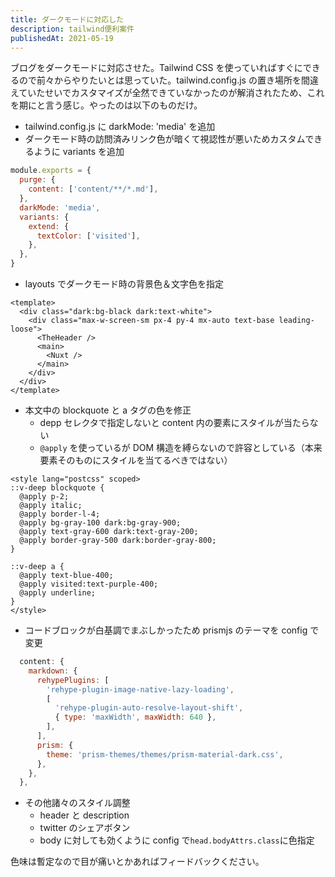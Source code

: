 ```yaml
---
title: ダークモードに対応した
description: tailwind便利案件
publishedAt: 2021-05-19
---
```


ブログをダークモードに対応させた。Tailwind CSS を使っていればすぐにできるので前々からやりたいとは思っていた。tailwind.config.js の置き場所を間違えていたせいでカスタマイズが全然できていなかったのが解消されたため、これを期にと言う感じ。やったのは以下のものだけ。

- tailwind.config.js に darkMode: 'media' を追加
- ダークモード時の訪問済みリンク色が暗くて視認性が悪いためカスタムできるように variants を追加

```js
module.exports = {
  purge: {
    content: ['content/**/*.md'],
  },
  darkMode: 'media',
  variants: {
    extend: {
      textColor: ['visited'],
    },
  },
}
```

- layouts でダークモード時の背景色＆文字色を指定

```vue
<template>
  <div class="dark:bg-black dark:text-white">
    <div class="max-w-screen-sm px-4 py-4 mx-auto text-base leading-loose">
      <TheHeader />
      <main>
        <Nuxt />
      </main>
    </div>
  </div>
</template>
```

- 本文中の blockquote と a タグの色を修正
  - depp セレクタで指定しないと content 内の要素にスタイルが当たらない
  - `@apply` を使っているが DOM 構造を縛らないので許容としている（本来要素そのものにスタイルを当てるべきではない）

```vue
<style lang="postcss" scoped>
::v-deep blockquote {
  @apply p-2;
  @apply italic;
  @apply border-l-4;
  @apply bg-gray-100 dark:bg-gray-900;
  @apply text-gray-600 dark:text-gray-200;
  @apply border-gray-500 dark:border-gray-800;
}

::v-deep a {
  @apply text-blue-400;
  @apply visited:text-purple-400;
  @apply underline;
}
</style>
```

- コードブロックが白基調でまぶしかったため prismjs のテーマを config で変更

```js
  content: {
    markdown: {
      rehypePlugins: [
        'rehype-plugin-image-native-lazy-loading',
        [
          'rehype-plugin-auto-resolve-layout-shift',
          { type: 'maxWidth', maxWidth: 640 },
        ],
      ],
      prism: {
        theme: 'prism-themes/themes/prism-material-dark.css',
      },
    },
  },
```

- その他諸々のスタイル調整
  - header と description
  - twitter のシェアボタン
  - body に対しても効くように config で`head.bodyAttrs.class`に色指定

色味は暫定なので目が痛いとかあればフィードバックください。
